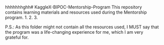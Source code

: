 hhhhhhhghh# KaggleX-BIPOC-Mentorship-Program
This repository contains learning materials and resources used during the Mentorship program.
1.
2.
3.


P.S.: As this folder might not contain all the resources used, I MUST say that the program was a life-changing experience for me, which I am very grateful for.

